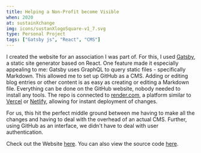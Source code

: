 ```yaml
---
title: Helping a Non-Profit become Visible
when: 2020
at: sustainXchange
img: icons/sustanXlogoSquare-v1_7.svg
type: Personal Project
tags: ["Gatsby js", "React", "CMS"]
---
```


I created the website for an association I was part of. For this, I used [Gatsby](https://gatsbyjs.com), a static site generator based on React. One feature made it especially appealing to me: Gatsby uses GraphQL to query static files - specifically Markdown. This allowed me to set up GitHub as a CMS. Adding or editing blog entries or other content is as easy as creating or editing a Markdown file. Everything can be done on the GitHub website, nobody needed to install any tools. The repo is connected to [render.com](https://render.com), a platform similar to [Vercel](https://vercel.com) or [Netlify](https://netlify.com), allowing for instant deployment of changes.

For us, this hit the perfect middle ground between me having to make all the changes and having to deal with the overhead of an actual CMS. Further, using GitHub as an interface, we didn't have to deal with user authentication.

Check out the Website [here](https://sustainxchange.org/en/). You can also view the source code [here](https://github.com/jasperanders/sustainxchange-web).